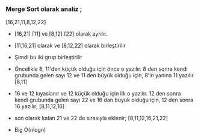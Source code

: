 ### Merge Sort olarak analiz ;
[16,21,11,8,12,22]


- [16,21] [11] ve [8,12] [22] olarak ayrılır.
- [11,16,21] olarak ve [8,12,22] olarak birleştirilir
- Şimdi bu iki grup birleştirilir
- Öncelikle 8, 11'den küçük olduğu için önce o yazılır. 8 den sonra kendi grubunda gelen sayı 12 ve 11 den büyük olduğu için, 8'in yanına 11 yazılır.
[8,11]
- 16 ve 12 kıyaslanır ve 12 küçük olduğu için ilk o yazılır. 12 den sonra kendi grubunda gelen sayı 22 ve 16 dan büyük olduğu için, 12 den sonra 16 yazılır;
[8,11,12,16]
- son olarak kalan 21 ve 22 de sırasıyla eklenir;
[8,11,12,16,21,22]


- Big O(nlogn)
